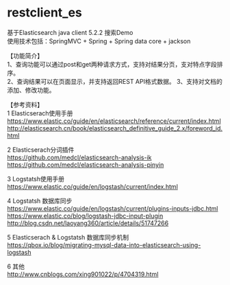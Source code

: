 # restclient_es
基于Elasticsearch java client 5.2.2 搜索Demo<br/>
使用技术包括：SpringMVC + Spring + Spring data core + jackson <br/>

【功能简介】<br/>
1、查询功能可以通过post和get两种请求方式，支持对结果分页，支对特点字段排序。<br/>
2、查询结果可以在页面显示，并支持返回REST API格式数据。
3、支持对文档的添加、修改功能。<br/>


【参考资料】<br/>
1	Elasticserach使用手册<br/>
https://www.elastic.co/guide/en/elasticsearch/reference/current/index.html<br/>
http://elasticsearch.cn/book/elasticsearch_definitive_guide_2.x/foreword_id.html<br/>

2	Elasticserach分词插件<br/>
https://github.com/medcl/elasticsearch-analysis-ik<br/>
https://github.com/medcl/elasticsearch-analysis-pinyin<br/>

3	Logstatsh使用手册<br/>
https://www.elastic.co/guide/en/logstash/current/index.html<br/>

4	Logstatsh 数据库同步<br/>
https://www.elastic.co/guide/en/logstash/current/plugins-inputs-jdbc.html<br/>
https://www.elastic.co/blog/logstash-jdbc-input-plugin<br/>
http://blog.csdn.net/laoyang360/article/details/51747266<br/>

5	Elasticserach & Logstatsh 数据库同步机制<br/>
https://qbox.io/blog/migrating-mysql-data-into-elasticsearch-using-logstash<br/>

6	其他<br/>
http://www.cnblogs.com/xing901022/p/4704319.html<br/>
